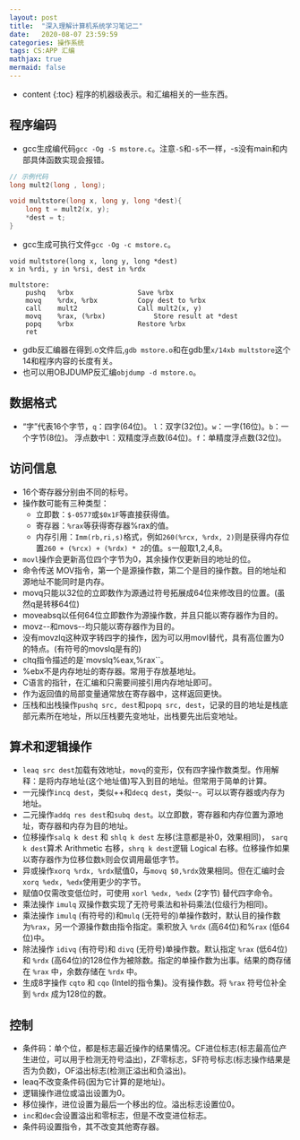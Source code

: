 ```yaml
---
layout: post
title:  "深入理解计算机系统学习笔记二"
date:   2020-08-07 23:59:59
categories: 操作系统
tags: CS:APP 汇编
mathjax: true
mermaid: false
---
```


* content
{:toc}
程序的机器级表示。和汇编相关的一些东西。



## 程序编码
* gcc生成编代码`gcc -Og -S mstore.c`。注意`-S`和`-s`不一样，-s没有main和内部具体函数实现会报错。

```cpp
// 示例代码
long mult2(long , long);

void multstore(long x, long y, long *dest){
    long t = mult2(x, y);
    *dest = t;
}

```
* gcc生成可执行文件`gcc -Og -c mstore.c`。

```armasm
void multstore(long x, long y, long *dest)
x in %rdi, y in %rsi, dest in %rdx

multstore:
	pushq	%rbx				Save %rbx
	movq	%rdx, %rbx			Copy dest to %rbx
	call	mult2				Call mult2(x, y)
	movq	%rax, (%rbx)			Store result at *dest
	popq	%rbx				Restore %rbx
	ret
```

* gdb反汇编器在得到.o文件后,`gdb mstore.o`和在gdb里`x/14xb multstore`这个14和程序内容的长度有关。
* 也可以用OBJDUMP反汇编`objdump -d mstore.o`。

## 数据格式
* “字”代表16个字节，`q`：四字(64位)。 `l`：双字(32位)。`w`：一字(16位)。`b`：一个字节(8位)。 浮点数中`l`：双精度浮点数(64位)。`f`：单精度浮点数(32位)。

## 访问信息
* 16个寄存器分别由不同的标号。
* 操作数可能有三种类型：
  * 立即数：`$-0577`或`$0x1F`等直接获得值。
  * 寄存器：`%rax`等获得寄存器%rax的值。
  * 内存引用：`Imm(rb,ri,s)`格式，例如`260(%rcx, %rdx, 2)`则是获得内存位置`260 + (%rcx) + (%rdx) * 2`的值。`s`一般取1,2,4,8。
* `movl`操作会更新高位四个字节为0，其余操作仅更新目的地址的位。
* 命令传送 MOV指令，第一个是源操作数，第二个是目的操作数。目的地址和源地址不能同时是内存。
* movq只能以32位的立即数作为源通过符号拓展成64位来修改目的位置。(虽然q是转移64位)
* moveabsq以任何64位立即数作为源操作数，并且只能以寄存器作为目的。
* movz--和movs--均只能以寄存器作为目的。
* 没有movzlq这种双字转四字的操作，因为可以用movl替代，具有高位置为0的特点。(有符号的movslq是有的)
* cltq指令描述的是`movslq%eax,%rax``。
* %ebx不是内存地址的寄存器。常用于存放基地址。
* C语言的指针，在汇编和只需要间接引用内存地址即可。
* 作为返回值的局部变量通常放在寄存器中，这样返回更快。
* 压栈和出栈操作`pushq src, dest`和`popq src, dest`，记录的目的地址是栈底部元素所在地址，所以压栈要先变地址，出栈要先出后变地址。

## 算术和逻辑操作
* `leaq src dest`加载有效地址，`movq`的变形，仅有四字操作数类型。作用解释：是将内存地址(这个地址值)写入到目的地址。但常用于简单的计算。
* 一元操作`incq dest`，类似++和`decq dest`，类似--。可以以寄存器或内存为地址。
* 二元操作`addq res dest`和`subq dest`。以立即数，寄存器和内存位置为源地址，寄存器和内存为目的地址。
* 位移操作`salq k dest` 和 `shlq k dest` 左移(注意都是补0，效果相同)， `sarq k dest`算术 Arithmetic 右移，`shrq k dest`逻辑 Logical 右移。位移操作如果以寄存器作为位移位数`k`则会仅调用最低字节。
* 异或操作`xorq %rdx, %rdx`赋值0，与`movq $0,%rdx`效果相同。但在汇编时会`xorq %edx, %edx`使用更少的字节。
* 赋值0仅需改变低位时，可使用 `xorl %edx, %edx` (2字节) 替代四字命令。
* 乘法操作 `imulq` 双操作数实现了无符号乘法和补码乘法(位级行为相同)。
* 乘法操作 `imulq` (有符号的)和`mulq` (无符号的)单操作数时，默认目的操作数为`%rax`，另一个源操作数由指令指定。乘积放入 `%rdx` (高64位)和%`rax` (低64位)中。
* 除法操作 `idivq` (有符号)和 `divq` (无符号)单操作数。默认指定 `%rax` (低64位)和 `%rdx` (高64位)的128位作为被除数。指定的单操作数为出事。结果的商存储在 `%rax` 中，余数存储在 `%rdx` 中。
* 生成8字操作 `cqto` 和 `cqo` (Intel的指令集)。没有操作数。将 `%rax` 符号位补全到 `%rdx` 成为128位的数。

## 控制
* 条件码：单个位，都是标志最近操作的结果情况。CF进位标志(标志最高位产生进位，可以用于检测无符号溢出)，ZF零标志，SF符号标志(标志操作结果是否为负数)，OF溢出标志(检测正溢出和负溢出)。
* leaq不改变条件码(因为它计算的是地址)。
* 逻辑操作进位或溢出设置为0。
* 移位操作，进位设置为最后一个移出的位。溢出标志设置位0。
* `inc`和`dec`会设置溢出和零标志，但是不改变进位标志。
* 条件码设置指令，其不改变其他寄存器。